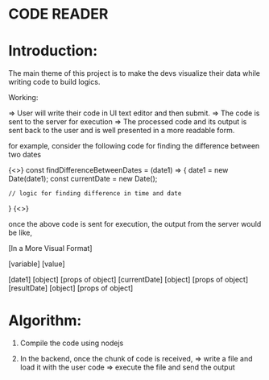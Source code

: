 # CODE READER

# Introduction:

The main theme of this project  is to make the devs visualize their data while writing code to build logics.

Working:

=> User will write their code in UI text editor and then submit.
=> The code is sent to the server for execution
=> The processed code and its output is sent back to the user and is well presented
in a more readable form.

for example, consider the following code for finding the difference between two dates

{<>}
const findDifferenceBetweenDates = (date1) => {
	date1 = new Date(date1);
	const currentDate = new Date();
	
	// logic for finding difference in time and date 
}
{<>}

once the above code is sent for execution, the output from the server would be like,

[In a More Visual Format]

[variable] [value]

[date1] 		[object] 	[props of object]
[currentDate] 	[object] 	[props of object]
[resultDate]	[object]	[props of object]


# Algorithm:

1. Compile the code using nodejs

2. In the backend, once the chunk of code is received, 
=> write a file and load it with the user code
=> execute the file and send the output 